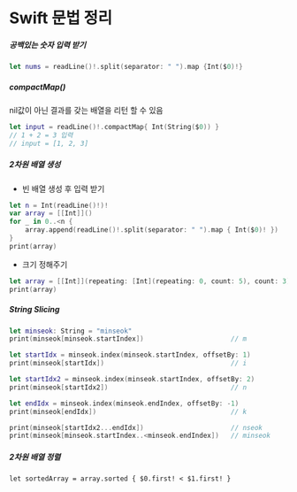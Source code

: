 # Swift 문법 정리
##### 공백있는 숫자 입력 받기
```swift
let nums = readLine()!.split(separator: " ").map {Int($0)!}  
```

##### compactMap()
nil값이 아닌 결과를 갖는 배열을 리턴 할 수 있음
```Swift
let input = readLine()!.compactMap{ Int(String($0)) }
// 1 + 2 = 3 입력
// input = [1, 2, 3]
```

##### 2차원 배열 생성
* 빈 배열 생성 후 입력 받기
```swift
let n = Int(readLine()!)!
var array = [[Int]]()
for _ in 0..<n {
    array.append(readLine()!.split(separator: " ").map { Int($0)! })
}
print(array)
```

* 크기 정해주기
```swift
let array = [[Int]](repeating: [Int](repeating: 0, count: 5), count: 3)
print(array)
```

##### String Slicing
```Swift
let minseok: String = "minseok"
print(minseok[minseok.startIndex])                      // m

let startIdx = minseok.index(minseok.startIndex, offsetBy: 1)
print(minseok[startIdx])                                // i

let startIdx2 = minseok.index(minseok.startIndex, offsetBy: 2)
print(minseok[startIdx2])                               // n

let endIdx = minseok.index(minseok.endIndex, offsetBy: -1)
print(minseok[endIdx])                                  // k

print(minseok[startIdx2...endIdx])                      // nseok
print(minseok[minseok.startIndex..<minseok.endIndex])   // minseok
```

##### 2차원 배열 정렬
```
let sortedArray = array.sorted { $0.first! < $1.first! }
```
